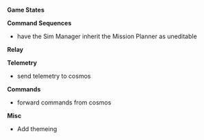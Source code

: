 **Game States**

**Command Sequences**
- have the Sim Manager inherit the Mission Planner as uneditable

**Relay**

**Telemetry**
- send telemetry to cosmos

**Commands**
- forward commands from cosmos

**Misc**
- Add themeing
